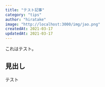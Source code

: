 ```yaml
---
title: "テスト記事"
category: "tips"
author: "hiratake"
image: "http://localhost:3000/img/jao.png"
createdAt: 2021-03-17
updatedAt: 2021-03-17
---
```


これはテスト。

<!-- more -->

## 見出し

テスト
